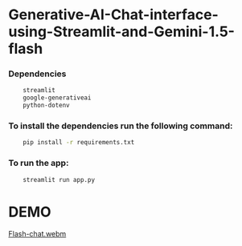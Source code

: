 
# Generative-AI-Chat-interface-using-Streamlit-and-Gemini-1.5-flash

### Dependencies

```.txt
    streamlit
    google-generativeai
    python-dotenv
```
### To install the dependencies run the following command:

```bash
    pip install -r requirements.txt

```

### To run the app:

```bash
    streamlit run app.py
```

# DEMO

[Flash-chat.webm](https://github.com/yadukrishnan37/ACM-tasks/assets/149959683/0de2250b-38d9-4474-bd01-bd8b17fa1f5d)

